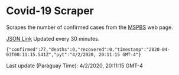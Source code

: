 # Covid-19 Scraper

Scrapes the number of confirmed cases from the [MSPBS](https://www.mspbs.gov.py/covid-19.php) web page.

[JSON Link](https://jmayalag.github.io/covid19-scrape/cases.json)
Updated every 30 minutes.
```
{"confirmed":77,"deaths":0,"recovered":0,"timestamp":"2020-04-03T00:11:15.541Z","pyt":"4/2/2020, 20:11:15 GMT-4"}
```
Last update (Paraguay Time): 4/2/2020, 20:11:15 GMT-4